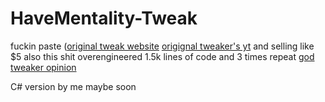 # HaveMentality-Tweak
fuckin paste ([original tweak website](ragooptimizer.com) [origignal tweaker's yt](https://www.youtube.com/@RagoOptimizer) and selling like $5 
also this shit overengineered 1.5k lines of code and 3 times repeat
[god tweaker opinion](https://imgur.com/a/xz1WiZS)


C# version by me maybe soon
